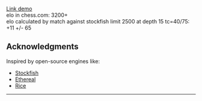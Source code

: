 [Link demo](https://youtube.com/watch?v=y-LLEPUXnK0)
</br>
elo in chess.com: 3200+
<br/>
elo calculated by match against stockfish limit 2500 at depth 15 tc=40/75: +11 +/- 65

## Acknowledgments

Inspired by open-source engines like:

- [Stockfish](https://stockfishchess.org/)
- [Ethereal](https://github.com/AndyGrant/Ethereal)
- [Rice](https://github.com/rafid-dev/rice)

---

